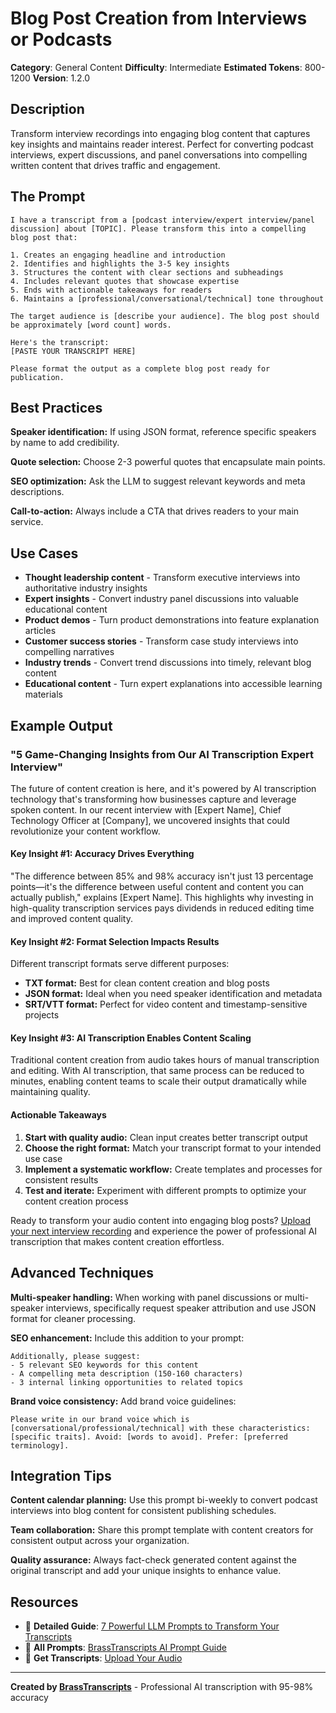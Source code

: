 # Blog Post Creation from Interviews or Podcasts

**Category**: General Content
**Difficulty**: Intermediate
**Estimated Tokens**: 800-1200
**Version**: 1.2.0

## Description

Transform interview recordings into engaging blog content that captures key insights and maintains reader interest. Perfect for converting podcast interviews, expert discussions, and panel conversations into compelling written content that drives traffic and engagement.

## The Prompt

```text
I have a transcript from a [podcast interview/expert interview/panel discussion] about [TOPIC]. Please transform this into a compelling blog post that:

1. Creates an engaging headline and introduction
2. Identifies and highlights the 3-5 key insights
3. Structures the content with clear sections and subheadings
4. Includes relevant quotes that showcase expertise
5. Ends with actionable takeaways for readers
6. Maintains a [professional/conversational/technical] tone throughout

The target audience is [describe your audience]. The blog post should be approximately [word count] words.

Here's the transcript:
[PASTE YOUR TRANSCRIPT HERE]

Please format the output as a complete blog post ready for publication.
```

## Best Practices

**Speaker identification:** If using JSON format, reference specific speakers by name to add credibility.

**Quote selection:** Choose 2-3 powerful quotes that encapsulate main points.

**SEO optimization:** Ask the LLM to suggest relevant keywords and meta descriptions.

**Call-to-action:** Always include a CTA that drives readers to your main service.

## Use Cases

- **Thought leadership content** - Transform executive interviews into authoritative industry insights
- **Expert insights** - Convert industry panel discussions into valuable educational content
- **Product demos** - Turn product demonstrations into feature explanation articles
- **Customer success stories** - Transform case study interviews into compelling narratives
- **Industry trends** - Convert trend discussions into timely, relevant blog content
- **Educational content** - Turn expert explanations into accessible learning materials

## Example Output

### "5 Game-Changing Insights from Our AI Transcription Expert Interview"

The future of content creation is here, and it's powered by AI transcription technology that's transforming how businesses capture and leverage spoken content. In our recent interview with [Expert Name], Chief Technology Officer at [Company], we uncovered insights that could revolutionize your content workflow.

#### Key Insight #1: Accuracy Drives Everything

"The difference between 85% and 98% accuracy isn't just 13 percentage points—it's the difference between useful content and content you can actually publish," explains [Expert Name]. This highlights why investing in high-quality transcription services pays dividends in reduced editing time and improved content quality.

#### Key Insight #2: Format Selection Impacts Results

Different transcript formats serve different purposes:
- **TXT format:** Best for clean content creation and blog posts
- **JSON format:** Ideal when you need speaker identification and metadata
- **SRT/VTT format:** Perfect for video content and timestamp-sensitive projects

#### Key Insight #3: AI Transcription Enables Content Scaling

Traditional content creation from audio takes hours of manual transcription and editing. With AI transcription, that same process can be reduced to minutes, enabling content teams to scale their output dramatically while maintaining quality.

#### Actionable Takeaways

1. **Start with quality audio:** Clean input creates better transcript output
2. **Choose the right format:** Match your transcript format to your intended use case
3. **Implement a systematic workflow:** Create templates and processes for consistent results
4. **Test and iterate:** Experiment with different prompts to optimize your content creation process

Ready to transform your audio content into engaging blog posts? [Upload your next interview recording](/upload) and experience the power of professional AI transcription that makes content creation effortless.

## Advanced Techniques

**Multi-speaker handling:** When working with panel discussions or multi-speaker interviews, specifically request speaker attribution and use JSON format for cleaner processing.

**SEO enhancement:** Include this addition to your prompt:
```text
Additionally, please suggest:
- 5 relevant SEO keywords for this content
- A compelling meta description (150-160 characters)
- 3 internal linking opportunities to related topics
```

**Brand voice consistency:** Add brand voice guidelines:
```text
Please write in our brand voice which is [conversational/professional/technical] with these characteristics: [specific traits]. Avoid: [words to avoid]. Prefer: [preferred terminology].
```

## Integration Tips

**Content calendar planning:** Use this prompt bi-weekly to convert podcast interviews into blog content for consistent publishing schedules.

**Team collaboration:** Share this prompt template with content creators for consistent output across your organization.

**Quality assurance:** Always fact-check generated content against the original transcript and add your unique insights to enhance value.

## Resources

- 📖 **Detailed Guide**: [7 Powerful LLM Prompts to Transform Your Transcripts](https://brasstranscripts.com/blog/powerful-llm-prompts-transcript-optimization#prompt-1-blog-post-creation-from-interviews-or-podcasts)
- 🎯 **All Prompts**: [BrassTranscripts AI Prompt Guide](https://brasstranscripts.com/ai-prompt-guide)
- 🎤 **Get Transcripts**: [Upload Your Audio](https://brasstranscripts.com/upload)

---

**Created by [BrassTranscripts](https://brasstranscripts.com)** - Professional AI transcription with 95-98% accuracy